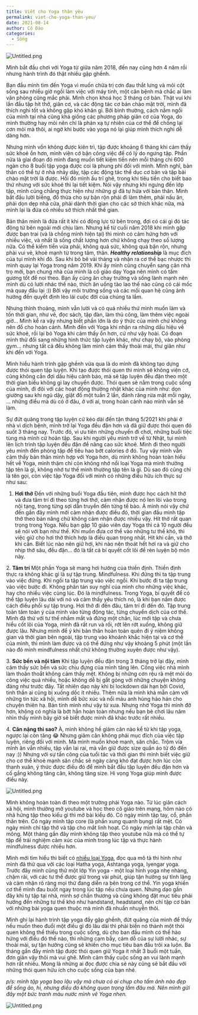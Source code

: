 ```yaml
---
title: Viết cho Yoga thân yêu
permalink: viet-cho-yoga-than-yeu/
date: 2021-08-14
author: Cô Đào
categories:
  - Sống
---
```


![Untitled.png](https://prod-files-secure.s3.us-west-2.amazonaws.com/1c35bcdc-42a4-44e8-9d9c-01e2d858c279/9459631b-e4f6-4c69-8f15-69d274630bb5/Untitled.png?X-Amz-Algorithm=AWS4-HMAC-SHA256&X-Amz-Content-Sha256=UNSIGNED-PAYLOAD&X-Amz-Credential=AKIAT73L2G45HZZMZUHI%2F20240313%2Fus-west-2%2Fs3%2Faws4_request&X-Amz-Date=20240313T024329Z&X-Amz-Expires=3600&X-Amz-Signature=00fb27b8fb8794b45b833493279f5770d983f27e209afd483d72441d3442966e&X-Amz-SignedHeaders=host&x-id=GetObject)


Mình bắt đầu chơi với Yoga từ giữa năm 2018, đến nay cũng hơn 4 năm rồi nhưng hành trình đó thật nhiều gập ghềnh.



Ban đầu mình tìm đến Yoga vì muốn chữa trị cơn đau thắt lưng và mỏi cột sống sau nhiều giờ ngồi làm việc với máy tính, một căn bệnh mà chắc ai làm văn phòng cũng mắc phải. Mình chọn khoá học 3 tháng cơ bản. Thật vui khi lần đầu tập hít thở, giãn cơ, và các động tác cơ bản chào mặt trời, mình đã thích nghi tốt và không gặp khó khăn gì. Bởi bình thường, cách nằm ngồi của mình tại nhà cũng khá giống các phương pháp giãn cơ của Yoga, do mình thường hay mỏi nên chỉ là phản xạ tự nhiên của cơ thể để chống lại cơn mỏi mà thôi, ai ngờ khi bước vào yoga nó lại giúp mình thích nghi dễ dàng hơn.



Nhưng mình vốn không được kiên trì, tập được khoảng 6 tháng khi cảm thấy sức khoẻ ổn hơn, mình viện cớ bận công việc để có lý do ngưng tập. Phần nữa là giai đoạn đó mình đang muốn tiết kiệm tiền nên mỗi tháng chi 600 ngàn cho 8 buổi tập yoga được coi là phung phí đối với mình. Mình nghĩ, bản thân có thể tự ở nhà nhảy dây, tập các động tác thể dục cơ bản và tập bài chào mặt trời là được. Hồi đó mình ấu trĩ ghê, trong khi tiêu tiền cho biết bao thứ nhưng với sức khoẻ thì lại tiết kiệm. Nói vậy nhưng khi ngưng đến lớp tập, mình cũng chẳng thực hiện như những gì đã tự hứa với bản thân. Mình bắt đầu lười biếng, đổ thừa cho sự bận rộn phải đi làm thêm, phải nấu ăn, phải dọn dẹp nhà cửa, phải dành thời gian cho các sở thích khác nữa, mà mình lại là đứa có nhiều sở thích nhất thế gian.



Bản thân mình là đứa rất ít khi có động lực từ bên trong, đợi có cái gì đó tác động từ bên ngoài mới chịu làm. Nhưng kể từ cuối năm 2018 khi mình gặp được bạn trai (và là chồng mình hiện tại) thì mình có cảm hứng hơn với nhiều việc, và nhất là sống chất lượng hơn chứ không chạy theo số lượng nữa. Có thể kiếm tiền vừa phải, không quá sức, không quá bận rộn, nhưng phải vui vẻ, khoẻ mạnh từ trong tâm, thân. _**Healthy relationship**_ là mục đích của tụi mình khi đó.
Sau khi bỏ bê vài tháng và nhận ra cơ thể bạc nhược thì mình quay lại Yoga trong năm 2019. Khi ấy mình cũng chuyển sang căn nhà trọ mới, bạn chung nhà của mình là cô giáo dạy Yoga nên mình có tấm gương tốt để noi theo. Bạn ấy cũng ăn chay trường và sống lành mạnh nên mình dù có lười nhác thế nào, thích ăn uống tào lao thế nào cũng có cái mốc mà quay đầu lại :)) Bởi vậy môi trường sống và các mối quan hệ cũng ảnh hưởng đến quyết định lèo lái cuộc đời của chúng ta lắm.



Nhưng thỉnh thoảng, mình vẫn lười và có quá nhiều thứ mình muốn làm và tốn thời gian, như vẽ, đọc sách, tập đàn, làm thủ công, làm thêm việc ngoài giờ... Mình kể ra vậy nhưng biết phần lớn là do ý thức của mình chứ không nên đổ cho hoàn cảnh. Mình đến với Yoga khi nhận ra những dấu hiệu về sức khoẻ, rồi lại bỏ Yoga khi cảm thấy ổn hơn, cứ như vậy hoài. Có đoạn mình thử đổi sang những hình thức tập luyện khác, như chạy bộ, vào phòng gym... nhưng tất cả đều không làm mình cảm thấy thoải mái, thư giãn như khi đến với Yoga.



Mình hiểu hành trình gập ghềnh vừa qua là do mình đã không tạo dựng được thói quen tập luyện. Khi tạo được thói quen thì mình sẽ không viện cớ, cũng không cần đợi dấu hiệu cảnh báo, mà sẽ tập luyện đều đặn theo một thời gian biểu không gì lay chuyển được. Thói quen sẽ nằm trong cuộc sống của mình, đi đôi với các hoạt động thường nhật khác của mình như: dọn giường sau khi ngủ dậy, giặt đồ một tuần 2 lần, đánh răng rửa mặt mỗi ngày, ... những điều mà dù có ở đâu, ở với ai, trong hoàn cảnh nào mình vẫn sẽ làm.



Sự đứt quãng trong tập luyện cứ kéo dài đến tận tháng 5/2021 khi phải ở nhà vì dịch bệnh, mình trở lại Yoga đều đặn hơn và đã giữ được thói quen đó suốt 3 tháng nay. Trước đó, vì ưu tiên những chuyến đi chơi, những buổi tiệc tùng mà mình cứ hoãn tập. Sau khi người yêu mình trở về từ Nhật, tụi mình lên lịch trình tập luyện đều đặn để nâng cao sức khoẻ. Mình đi theo người yêu mình đến phòng tập để tiêu hao bớt calories ở đó. Tuy vậy mình vẫn cảm thấy bản thân mình hợp với Yoga hơn, dù mình không hoàn toàn hiểu hết về Yoga, mình thậm chí còn không nhớ nổi loại Yoga mà mình thường tập tên là gì, không nhớ tư thế mình thường tập tên là gì. Dù sao đó cũng chỉ là tên gọi, còn việc tập Yoga đối với mình có những điều hữu ích thực sự như sau:



1. **Hơi thở**
Đến với những buổi Yoga đầu tiên, mình được học cách hít thở và đưa tâm trí đi theo từng hơi thở, cảm nhận được nó len lỏi vào trong nội tạng, trong từng sợi dẫn truyền đến từng tế bào. À mình nói vậy chứ đến gần đây mình mới cảm nhận được điều đó, thời gian đầu mình tập thở theo bản năng chứ không cảm nhận được nhiều vậy.
Hít thở rất quan trọng trong Yoga. Nếu bạn gặp 10 giáo viên dạy Yoga thì cả 10 người đều sẽ nói với bạn như thế. Khi muốn đưa cơ thể vào những tư thế khó, thì việc giữ cho hơi thở thích hợp là điều quan trọng nhất. Hít khi cần, và thở khi cần. Biết lúc nào nên giữ hơi, khi nào nên thoát hết hơi ra và giữ cho nhịp thở sâu, đều đặn... đó là tất cả bí quyết cốt lõi để rèn luyện bộ môn này.



2. **Tâm trí**
Một phần Yoga sẽ mang hơi hướng của thiền định. Thiền định thực ra không khác gì là sự tập trung. Mindfulness. Khi đứng thì ta tập trung vào việc đứng. Khi ngồi ta tập trung vào việc ngồi. Khi bước đi ta tập trung vào việc bước đi. Không phân tán suy nghĩ của mình cho những việc khác, hay cho nhiều việc cùng lúc. Đó là mindfulness. Trong Yoga, bí quyết để có thể tập luyện lâu dài với nó và cảm thấy yêu thích nó, là khi bạn nắm được cách điều phối sự tập trung. Hơi thở đi đến đâu, tâm trí đi đến đó. Tập trung toàn tâm toàn ý của mình vào từng động tác, từng chuyển dịch của cơ thể. Mình đã thử với tư thế nhắm mắt và đứng một chân, lúc mới tập và chưa hiểu cốt lõi của Yoga, mình đã rất run và rối, rớt lên rớt xuống, không giữ được lâu. Nhưng mình để ý khi bản thân hoàn toàn quên đi ý niệm không gian và thời gian bên ngoài, tập trung vào khoảnh khắc hiện tại và cơ thể của mình, thì mình làm được và có thể đứng như vậy khoảng 5 phút (một lần nào đó mình mindfulness nhất chứ không thường xuyên được như vậy).



3. **Sức bền và nội tâm**
Khi tập luyện đều đặn trong 3 tháng trở lại đây, mình cảm thấy sức bền và sức chịu đựng của mình tăng lên. Công việc nhà mình làm thoăn thoắt không cảm thấy mệt. Không bị những cơn rệu rã mệt mỏi do công việc quá nhiều, hoặc không dễ bị gắt gỏng với những chuyện không đáng như trước đây. Tất nhiên dạo này khi bị lockdown dài hạn bởi Covid, tinh thần ai cũng bị xuống dốc ít nhiều. Thêm nữa là mình khá mẫn cảm với những tin tức xã hội, mình dễ bức xúc và nổi máu anh hùng hảo hán cho chuyện thiên hạ. Bản tính mình như vậy từ xưa. Nhưng nhờ Yoga thì mình đỡ hơn, không có nghĩa là bớt hẳn hoàn toàn nhưng nếu bạn bè chơi lâu năm nhìn thấy mình bây giờ sẽ biết được mình đã khác trước rất nhiều.



4. **Cân nặng thì sao?**
À, mình không hề giảm cân nào kể từ khi tập yoga, ngược lại còn tăng 😂 Nhưng giảm cân không phải mục đích của việc tập luyện, riêng đối với mình. Mà mình muốn khoẻ mạnh, săn chắc. Trộm vía mình ăn vẫn nhiều, tập vẫn lai rai, mà vẫn giữ được size quần áo từ đó đến nay :)) Nhưng với sự tấn công của tuổi tác và thời gian thì mình biết việc giữ cho cơ thể khoẻ mạnh săn chắc sẽ ngày càng khó đạt được hơn lúc còn thanh xuân, ý thức được điều đó để mình bắt đầu tập luyện đều đặn hơn và cố gắng không tăng cân, không tăng size. Hi vọng Yoga giúp mình được điều này.



![Untitled.png](https://prod-files-secure.s3.us-west-2.amazonaws.com/1c35bcdc-42a4-44e8-9d9c-01e2d858c279/aa65832b-d14e-4935-acca-c67e51644c99/Untitled.png?X-Amz-Algorithm=AWS4-HMAC-SHA256&X-Amz-Content-Sha256=UNSIGNED-PAYLOAD&X-Amz-Credential=AKIAT73L2G45HZZMZUHI%2F20240313%2Fus-west-2%2Fs3%2Faws4_request&X-Amz-Date=20240313T024329Z&X-Amz-Expires=3600&X-Amz-Signature=f55647eb67a6ed761cb8d1258a0f80c1ab14c0f7428f84cc5bb6eb6eef7a4746&X-Amz-SignedHeaders=host&x-id=GetObject)


Mình không hoàn toàn đi theo một trường phái Yoga nào. Từ lúc giãn cách xã hội, mình thường mở youtube và học theo cô giáo trên mạng, hôm nào có nhã hứng tập theo kiểu gì thì mở bài kiểu đó. Có ngày mình tập tay, cổ, phần thân trên. Có ngày mình tập core (là phần xung quanh bụng) rất mệt. Có ngày mình chỉ tập thở và tập cho mắt linh hoạt. Có ngày mình lại tập chân và mông. Một tháng gần đây mình không tập theo youtube nữa mà có thể tự tập để trải nghiệm cảm xúc của mình trong lúc tập và thực hành mindfulness được nhiều hơn.



Mình mới tìm hiểu thì biết có [nhiều loại Yoga](https://hellobacsi.com/the-duc-the-thao/hoat-dong-the-chat-khac/tat-tan-tat-ve-cac-loai-yoga-ban-nen-biet/?ref=duongdao.family), đọc qua mô tả thì hình như mình đã thử qua với các loại Hatha yoga, Ashtanga yoga, Iyengar yoga. Trước đây mình cũng thử một lớp Yin yoga - một loại hình yoga nhẹ nhàng, chậm rãi, với các tư thế được giữ trong vài phút, giúp tận hưởng sự tĩnh lặng và cảm nhận rõ ràng mọi thứ đang diễn ra bên trong cơ thể. Yin yoga khiến cơ thể mình đau buốt ngay trong lúc tập nếu chưa quen. Nhưng dạo gần đây khi tự tập tại nhà, mình sợ chấn thương và cũng không đặt mục tiêu phải hướng đến những tư thế khó như handstand, headstand, nên chỉ tập cơ bản với những bài yoga quen thuộc mà mình đã nhuần nhuyễn thôi.



Mình ghi lại hành trình tập yoga đầy gập ghềnh, đứt quãng của mình để thấy nếu muốn theo đuổi một điều gì đó lâu dài thì phải biến nó thành một thói quen không thể thiếu trong cuộc sống, dù cho ban đầu mình có thể hào hứng với điều đó thế nào, thì những cạm bẫy, cám dỗ của sự lười nhác, sự thoải mái, sự tận hưởng cũng sẽ khiến cho mục tiêu ban đầu trôi xa luôn. Ba tháng gần đây mình tập được thói quen giữ Yoga ít nhất 3 buổi một tuần, đơn giản vậy thôi mà vui ghê. Mình cảm thấy cuộc sống an vui lành mạnh hơn rất nhiều. Mong là những ai đọc được chia sẻ này cũng sẽ bắt đầu với những thói quen hữu ích cho cuộc sống của bạn nhé.

_p/s: mình tập yoga bao lâu vậy mà chưa có ai chụp cho tấm ảnh nào đẹp để sống ảo, hì, nhưng điều đó không quan trọng lắm đâu mà. Nên mình gửi đây một bức tranh màu nước mình vẽ Yoga nhen._


![Untitled.png](https://prod-files-secure.s3.us-west-2.amazonaws.com/1c35bcdc-42a4-44e8-9d9c-01e2d858c279/81b2a071-808b-43a3-b25f-d173d4fd6069/Untitled.png?X-Amz-Algorithm=AWS4-HMAC-SHA256&X-Amz-Content-Sha256=UNSIGNED-PAYLOAD&X-Amz-Credential=AKIAT73L2G45HZZMZUHI%2F20240313%2Fus-west-2%2Fs3%2Faws4_request&X-Amz-Date=20240313T024329Z&X-Amz-Expires=3600&X-Amz-Signature=a03b8e17bd3ba822b624939e7ebe515bae9b2421f3d60b62ca9b50c64feb578c&X-Amz-SignedHeaders=host&x-id=GetObject)

